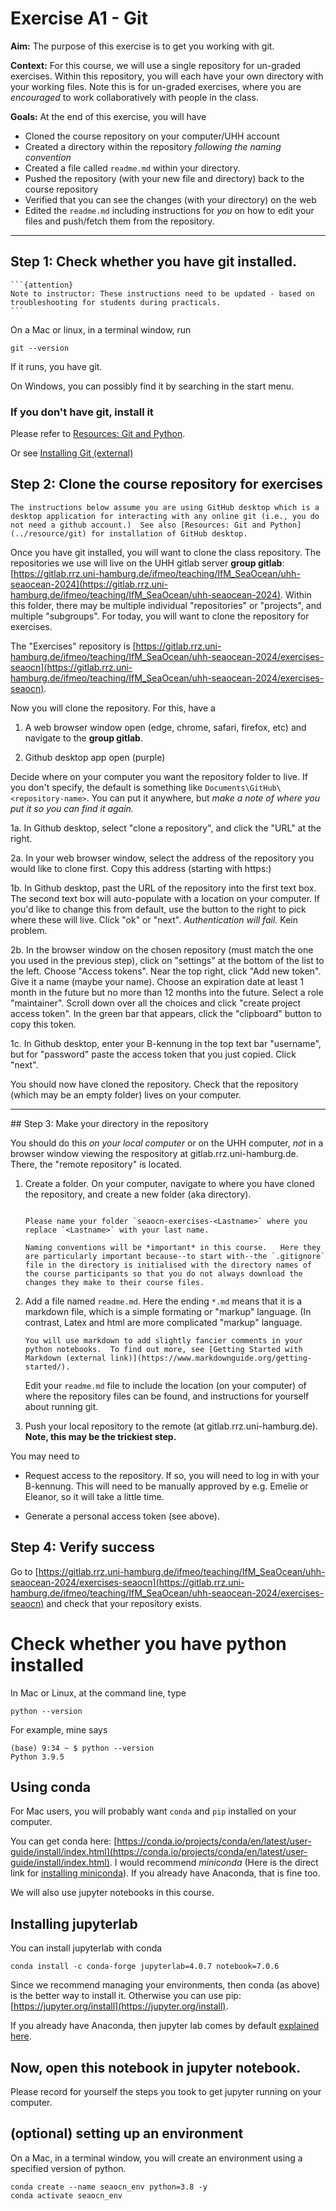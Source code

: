 # Exercise A1 - Git 


**Aim:** The purpose of this exercise is to get you working with git.

**Context:** For this course, we will use a single repository for un-graded exercises.  Within this repository, you will each have your own directory with your working files.  Note this is for un-graded exercises, where you are *encouraged* to work collaboratively with people in the class.

**Goals:** At the end of this exercise, you will have

- Cloned the course repository on your computer/UHH account
- Created a directory within the repository *following the naming convention*
- Created a file called `readme.md` within your directory.
- Pushed the repository (with your new file and directory) back to the course repository
- Verified that you can see the changes (with your directory) on the web
- Edited the `readme.md` including instructions for *you* on how to edit your files and push/fetch them from the repository.

<hr>

## Step 1: Check whether you have git installed.

````{margin}
```{attention}
Note to instructor: These instructions need to be updated - based on troubleshooting for students during practicals.
```
````
On a Mac or linux, in a terminal window, run

```
git --version
```
If it runs, you have git.

On Windows, you can possibly find it by searching in the start menu.



### If you don't have git, install it

Please refer to [Resources: Git and Python](../resource/git).

Or see [Installing Git (external)](https://www.linode.com/docs/guides/how-to-install-git-on-linux-mac-and-windows/)

## Step 2: Clone the course repository for exercises
  
```{note}
The instructions below assume you are using GitHub desktop which is a desktop application for interacting with any online git (i.e., you do not need a github account.)  See also [Resources: Git and Python](../resource/git) for installation of GitHub desktop.
```

Once you have git installed, you will want to clone the class repository.  The repositories we use will live on the UHH gitlab server **group gitlab**: [https://gitlab.rrz.uni-hamburg.de/ifmeo/teaching/IfM_SeaOcean/uhh-seaocean-2024](https://gitlab.rrz.uni-hamburg.de/ifmeo/teaching/IfM_SeaOcean/uhh-seaocean-2024). Within this folder, there may be multiple individual "repositories" or "projects", and multiple "subgroups".  For today, you will want to clone the repository for exercises.

The "Exercises" repository is [https://gitlab.rrz.uni-hamburg.de/ifmeo/teaching/IfM_SeaOcean/uhh-seaocean-2024/exercises-seaocn](https://gitlab.rrz.uni-hamburg.de/ifmeo/teaching/IfM_SeaOcean/uhh-seaocean-2024/exercises-seaocn).

Now you will clone the repository.  For this, have a

1. A web browser window open (edge, chrome, safari, firefox, etc) and navigate to the **group gitlab**.  

2. Github desktop app open (purple)

Decide where on your computer you want the repository folder to live.  If you don't specify, the default is something like `Documents\GitHub\<repository-name>`. You can put it anywhere, but *make a note of where you put it so you can find it again.*

1a. In Github desktop, select "clone a repository", and click the "URL" at the right.

2a.  In your web browser window, select the address of the repository you would like to clone first.  Copy this address (starting with https:)

1b. In Github desktop, past the URL of the repository into the first text box.  The second text box will auto-populate with a location on your computer.  If you'd like to change this from default, use the button to the right to pick where these will live.  Click "ok" or "next".  *Authentication will fail.* Kein problem.

2b. In the browser window on the chosen repository (must match the one you used in the previous step), click on "settings" at the bottom of the list to the left.  Choose "Access tokens".  Near the top right, click "Add new token".  Give it a name (maybe your name).  Choose an expiration date at least 1 month in the future but no more than 12 months into the future.  Select a role "maintainer".  Scroll down over all the choices and click "create project access token".  In the green bar that appears, click the "clipboard" button to copy this token.

1c.  In Github desktop, enter your B-kennung in the top text bar "username", but for "password" paste the access token that you just copied.  Click "next".

You should now have cloned the repository.  Check that the repository (which may be an empty folder) lives on your computer.  

<hr>
## Step 3: Make your directory in the repository 

You should do this *on your local computer* or on the UHH computer, *not* in a browser window viewing the respository at gitlab.rrz.uni-hamburg.de.  There, the "remote repository" is located.

1. Create a folder. On your computer, navigate to where you have cloned the repository, and create a new folder (aka directory).  

    ```{admonition} Naming convention: your folder

    Please name your folder `seaocn-exercises-<Lastname>` where you replace `<Lastname>` with your last name.

    Naming conventions will be *important* in this course.   Here they are particularly important because--to start with--the `.gitignore` file in the directory is initialised with the directory names of the course participants so that you do not always download the changes they make to their course files.
    ```

2. Add a file named `readme.md`.  Here the ending `*.md` means that it is a markdown file, which is a simple formating or "markup" language.  (In contrast, Latex and html are more complicated "markup" language.

    ```{seealso}
    You will use markdown to add slightly fancier comments in your python notebooks.  To find out more, see [Getting Started with Markdown (external link)](https://www.markdownguide.org/getting-started/).
    ```
    
    Edit your `readme.md` file to include the location (on your computer) of where the repository files can be found, and instructions for yourself about running git.
    
3. Push your local repository to the remote (at gitlab.rrz.uni-hamburg.de).  **Note, this may be the trickiest step.**

You may need to 

- Request access to the repository.  If so, you will need to log in with your B-kennung.  This will need to be manually approved by e.g. Emelie or Eleanor, so it will take a little time.

- Generate a personal access token (see above).


## Step 4: Verify success

Go to [https://gitlab.rrz.uni-hamburg.de/ifmeo/teaching/IfM_SeaOcean/uhh-seaocean-2024/exercises-seaocn](https://gitlab.rrz.uni-hamburg.de/ifmeo/teaching/IfM_SeaOcean/uhh-seaocean-2024/exercises-seaocn) and check that your repository exists.

# Check whether you have python installed

In Mac or Linux, at the command line, type
```
python --version
```

For example, mine says
```
(base) 9:34 ~ $ python --version
Python 3.9.5
```

## Using conda

For Mac users, you will probably want `conda` and `pip` installed on your computer.

You can get conda here: [https://conda.io/projects/conda/en/latest/user-guide/install/index.html](https://conda.io/projects/conda/en/latest/user-guide/install/index.html).  I would recommend *miniconda* (Here is the direct link for [installing miniconda](https://docs.anaconda.com/free/miniconda/miniconda-install/)).  If you already have Anaconda, that is fine too.

We will also use jupyter notebooks in this course.

## Installing jupyterlab

You can install jupyterlab with conda

    conda install -c conda-forge jupyterlab=4.0.7 notebook=7.0.6

Since we recommend managing your environments, then conda (as above) is the better way to install it.  Otherwise you can use pip: [https://jupyter.org/install](https://jupyter.org/install).

If you already have Anaconda, then jupyter lab comes by default [explained here](https://test-jupyter.readthedocs.io/en/latest/install.html).

## Now, open this notebook in jupyter notebook.

Please record for yourself the steps you took to get jupyter running on your computer.

## (optional) setting up an environment

On a Mac, in a terminal window, you will create an environment using a specified version of python.

```
conda create --name seaocn_env python=3.8 -y
conda activate seaocn_env
```
